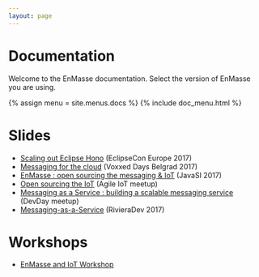 ```yaml
---
layout: page
---
```

# Documentation

Welcome to the EnMasse documentation. Select the version of EnMasse you are using.

{% assign menu = site.menus.docs %}
{% include doc_menu.html %}

# Slides

* [Scaling out Eclipse Hono](https://www.slideshare.net/dejanb/scaling-out-eclipse-hono) (EclipseCon Europe 2017)
* [Messaging for the cloud](https://www.slideshare.net/dejanb/messaging-for-the-cloud) (Voxxed Days Belgrad 2017)
* [EnMasse : open sourcing the messaging & IoT](https://www.slideshare.net/paolopat/enmasse-open-sourcing-the-messaging-iot) (JavaSI 2017)
* [Open sourcing the IoT](https://www.slideshare.net/paolopat/open-sourcing-the-iot-enmasse-running-on-kubernetes) (Agile IoT meetup)
* [Messaging as a Service : building a scalable messaging service](https://www.slideshare.net/paolopat/messaging-as-a-service-building-a-scalable-messaging-service) (DevDay meetup)
* [Messaging-as-a-Service](https://www.slideshare.net/UlfLilleengen/rivieradev-75928765) (RivieraDev 2017)


# Workshops

* [EnMasse and IoT Workshop](https://github.com/EnMasseProject/enmasse-workshop/)

